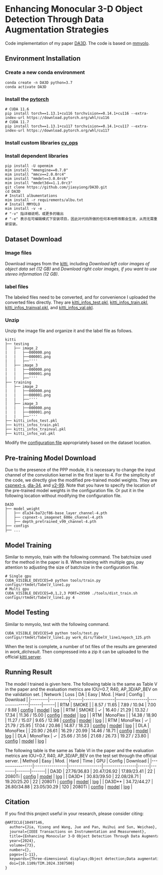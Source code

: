 # Enhancing Monocular 3-D Object Detection Through Data Augmentation Strategies
Code implementation of my paper [DA3D](https://ieeexplore.ieee.org/abstract/document/10497146). The code is based on [mmyolo](https://github.com/open-mmlab/mmyolo).
## Environment Installation

### Create a new conda environment
```shell
conda create -n DA3D python=3.7
conda activate DA3D
```
### Install the [pytorch](https://pytorch.org/get-started/previous-versions/)
```shell
# CUDA 11.6
pip install torch==1.13.1+cu116 torchvision==0.14.1+cu116 --extra-index-url https://download.pytorch.org/whl/cu116
# CUDA 11.7
pip install torch==1.13.1+cu117 torchvision==0.14.1+cu117 --extra-index-url https://download.pytorch.org/whl/cu117
```
### Install custom libraries [cv_ops](https://github.com/jiayisong/cv_ops)
### Install dependent libraries
```shell
pip install -U openmim
mim install "mmengine==0.7.0"
mim install "mmcv==2.0.0rc4"
mim install "mmdet==3.0.0rc6"
mim install "mmdet3d==1.1.0rc3"
git clone https://github.com/jiasyiong/DA3D.git
cd DA3D
# Install albumentations
mim install -r requirements/albu.txt
# Install MMYOLO
mim install -v -e .
# "-v" 指详细说明，或更多的输出
# "-e" 表示在可编辑模式下安装项目，因此对代码所做的任何本地修改都会生效，从而无需重新安装。
```
## Dataset Download
### Image files
Download images from the [kitti](https://www.cvlibs.net/datasets/kitti/eval_object.php?obj_benchmark=3d), including 
*Download left color images of object data set (12 GB)*
and
*Download right color images, if you want to use stereo information (12 GB)*.
### label files
The labeled files need to be converted, and for convenience I uploaded the converted files directly. They are [kitti_infos_test.pkl](https://drive.google.com/file/d/17O_z-XXaxNZN-jxJn3OD9nkOZV29jtNg/view?usp=sharing), [kitti_infos_train.pkl](https://drive.google.com/file/d/1WKZzsdcAjg9EVeLXLa5wAMbsZ4pxCRQU/view?usp=sharing), [kitti_infos_trainval.pkl](https://drive.google.com/file/d/1YkTG-_hG1T_eH5R43iVQrUYKw2-CU2Sc/view?usp=sharing), and [kitti_infos_val.pkl](https://drive.google.com/file/d/1vbMq9bXo5w6B-ynoznIFGsU-vVhZUhRK/view?usp=sharing).
### Unzip
Unzip the image file and organize it and the label file as follows.
```
kitti
├── testing
│   ├── image_2
|   |   ├──000000.png
|   |   ├──000001.png
|   |   ├──''''
│   ├── image_3
|   |   ├──000000.png
|   |   ├──000001.png
|   |   ├──''''
├── training
│   ├── image_2
|   |   ├──000000.png
|   |   ├──000001.png
|   |   ├──''''
│   ├── image_3
|   |   ├──000000.png
|   |   ├──000001.png
|   |   ├──''''
├── kitti_infos_test.pkl
├── kitti_infos_train.pkl
├── kitti_infos_trainval.pkl
├── kitti_infos_val.pkl
```
Modify the [configuration file](configs/rtmdet/det3d/rtmdet-3d_base.py#L22) appropriately based on the dataset location.
## Pre-training Model Download
Due to the presence of the PPP module, it is necessary to change the input channel of the convolution kernel in the first layer to 4. For the simplicity of the code, we directly give the modified pre-trained model weights. They are [cspnext-s](https://drive.google.com/file/d/1Rr3jS5US2k7eqyatphlTiU1pmVV1tB14/view?usp=sharing), [dla-34](https://drive.google.com/file/d/1lPiIZ2UtqyQURDSdyEmChTEIPeRFueOs/view?usp=sharing), and [v2-99](https://drive.google.com/file/d/1Xh5YKZQ81q9aU6hFP2ZC5TdWjd5eESzo/view?usp=sharing). Note that you have to specify the location of the pre-trained model weights in the configuration file. Or put it in the following location without modifying the configuration file.
```
DA3D
├── model_weight
│   ├── dla34-ba72cf86-base_layer_channel-4.pth
│   ├── cspnext-s_imagenet_600e_channel-4.pth
│   ├── depth_pretrained_v99_channel-4.pth
├── configs
├── ...
```
## Model Training
Similar to mmyolo, train with the following command. The batchsize used for the method in the paper is 8. When training with multiple gpu, pay attention to adjusting the size of batchsize in the configuration file.
```shell
# Single gpu
CUDA_VISIBLE_DEVICES=0 python tools/train.py configs/rtmdet/TabelV_line1.py
# Multi gpu
CUDA_VISIBLE_DEVICES=0,1,2,3 PORT=29500 ./tools/dist_train.sh configs/rtmdet/TabelV_line1.py 4
```


## Model Testing
Similar to mmyolo, test with the following command. 
```shell
CUDA_VISIBLE_DEVICES=0 python tools/test.py configs/rtmdet/TabelV_line1.py work_dirs/TabelV_line1/epoch_125.pth
```
When the test is complete, a number of txt files of the results are generated in *work_dir/result*. Then compressed into a zip it can be uploaded to the official [kitti server](https://www.cvlibs.net/datasets/kitti/user_submit.php).

## Running Result
The model I trained is given here. The following table is the same as Table V in the paper and the evaluation metrics are IOU=0.7, R40, AP_3D/AP_BEV on the validation set. 
| Network | Loss     | DA   | Easy           | Mod.           | Hard           |  Config  |  Download  |
|---------|----------|------|----------------|----------------|----------------|------|------|
| RTM     | SMOKE    |      | 8.57 / 11.65   | 7.89 / 10.94   | 7.00 / 9.88    | [config](configs/rtmdet/det3d/TableV_line1.py) | [model](https://drive.google.com/file/d/1zZXUzEj7t7tkEf1Lb8t4KcSqnGwvobNq/view?usp=sharing) \| [log](https://drive.google.com/file/d/1AMwjL0HOcf850uqApsQZfIBF50_fswf2/view?usp=sharing) |
| RTM     | SMOKE    | ✓    | 16.40 / 21.29  | 13.32 / 17.34  | 11.36 / 15.00  | [config](configs/rtmdet/det3d/TableV_line2.py) | [model](https://drive.google.com/file/d/1ZTdEGldUw06ocKgR_i2mfDwyFAf5dP0l/view?usp=sharing) \| [log](https://drive.google.com/file/d/1MDv6GF6eYEborwS0q3XCNK6lVRydG_1P/view?usp=sharing) |
| RTM     | MonoFlex |      | 14.38 / 18.90  | 11.27 / 15.07  | 9.65 / 12.98   | [config](configs/rtmdet/det3d/TableV_line3.py) | [model](https://drive.google.com/file/d/191CXdstSPyN_jgsRoZWJ2g8CiVEaR8Zx/view?usp=sharing) \| [log](https://drive.google.com/file/d/1U12dAQi9TZLOeYJBRrl5JcQD-5CAOqsK/view?usp=sharing) |
| RTM     | MonoFlex | ✓    | 21.79 / 25.95  | 17.04 / 20.86  | 14.87 / 18.23  | [config](configs/rtmdet/det3d/TableV_line4.py) | [model](https://drive.google.com/file/d/1yx_rO8G3g1yw5cVbMUMzqJ5q_vvqzFcm/view?usp=sharing) \| [log](https://drive.google.com/file/d/1XZt1HXGZempJCPxSuwpg2kAUr-o1tv0Z/view?usp=sharing) |
| DLA     | MonoFlex |      | 20.90 / 26.61  | 16.29 / 20.99  | 14.46 / 18.71  | [config](configs/rtmdet/det3d/TableV_line5.py) | [model](https://drive.google.com/file/d/17hFpGWr0fiGxO92xOm6N7pPNU9eXnVnz/view?usp=sharing) \| [log](https://drive.google.com/file/d/1p_zGkpfwAUVzSPnerZO8bz6T4bLWXJGP/view?usp=sharing) |
| DLA     | MonoFlex | ✓    | 25.66 / 31.56  | 21.68 / 26.73  | 19.27 / 23.80  | [config](configs/rtmdet/det3d/TableV_line6.py) | [model](https://drive.google.com/file/d/1B-nZsKB1jf7d04Y9Yy8r98omwfCuk24R/view?usp=sharing) \| [log](https://drive.google.com/file/d/1BIga8c3KaRbDioPjIraUXUQZP8jG2TZx/view?usp=sharing) |


The following table is the same as Table VI in the paper and the evaluation metrics are IOU=0.7, R40, AP_3D/AP_BEV on the test set through the official server. 
| Method          | Easy           | Mod.           | Hard            | Time | GPU    |  Config  |  Download  |
|-----------------|-----------------|-----------------|-----------------|------|--------|-------|-------|
| DA3D     | 27.76/36.83     | 20.47/26.92     | 17.89/23.41     | 22   | 2080Ti | [config](configs/rtmdet/det3d/TableVI_line1.py) | [model](https://drive.google.com/file/d/1v47K4eqawVk5ApKorW8Sh-mAvoeTqGNO/view?usp=sharing) \| [log](https://drive.google.com/file/d/1f0dXW_Vx4a02ZkyG8pcsQ5UyiIVf9yl9/view?usp=sharing) |
| DA3D*   | 30.83/39.50     | 22.08/28.71     | 19.20/25.20     | 22   | 2080Ti | [config](configs/rtmdet/det3d/TableVI_line2.py) | [model](https://drive.google.com/file/d/18gcDJVZV8c_wcHSxwHdhTEsXUVcKqBZu/view?usp=sharing) \| [log](https://drive.google.com/file/d/1qpd-js6ekqaQ0G-rABWubhEs-L7t9lwy/view?usp=sharing) |
| DA3D** | 34.72/44.27     | 26.80/34.88     | 23.05/30.29     | 120  | 2080Ti | [config](configs/rtmdet/det3d/TableVI_line3.py) | [model]() \| [log]() |
## Citation

If you find this project useful in your research, please consider citing:

```latex
@ARTICLE{10497146,
  author={Jia, Yisong and Wang, Jue and Pan, Huihui and Sun, Weichao},
  journal={IEEE Transactions on Instrumentation and Measurement}, 
  title={Enhancing Monocular 3-D Object Detection Through Data Augmentation Strategies}, 
  year={2024},
  volume={73},
  number={},
  pages={1-11},
  keywords={Three-dimensional displays;Object detection;Data augmentation;Task analysis;Pipelines;Cameras;Detectors;Autonomous driving;data augmentation;deep learning;monocular 3-D object detection},
  doi={10.1109/TIM.2024.3387500}
}
```


